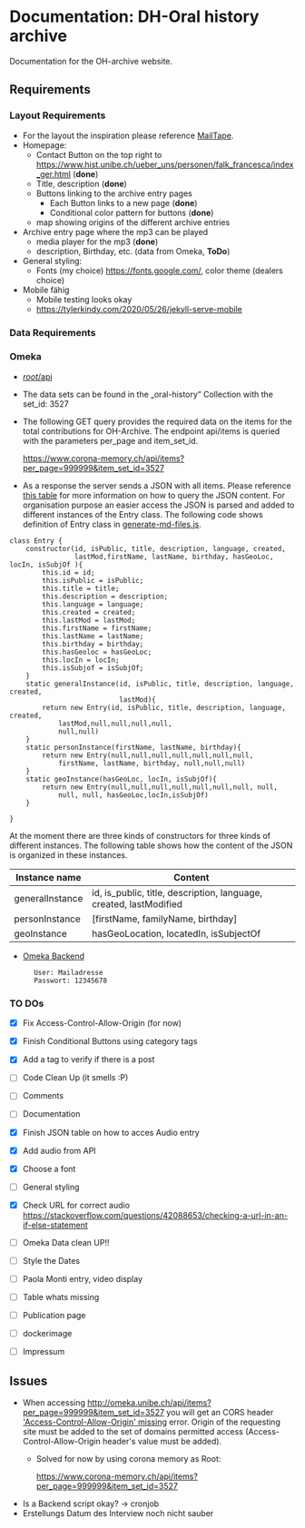 # Documentation: DH-Oral history archive
Documentation for the OH-archive website. 
## Requirements
### Layout Requirements
* For the layout the inspiration please reference [MailTape](https://www.mailta.pe/).
* Homepage:
    * Contact Button on the top right to 
    https://www.hist.unibe.ch/ueber_uns/personen/falk_francesca/index_ger.html (__done__)          
    * Title, description (__done__)
    * Buttons linking to the archive entry pages
        * Each Button links to a new page (__done__)
        * Conditional color pattern for buttons (__done__)        
    * map showing origins of the different archive entries
* Archive entry page where the mp3 can be played
    * media player for the mp3 (__done__)
    * description, Birthday, etc. (data from Omeka, __ToDo__)
* General styling:
    * Fonts (my choice) https://fonts.google.com/, color theme (dealers choice)  
* Mobile fähig
    * Mobile testing looks okay
    * https://tylerkindy.com/2020/05/26/jekyll-serve-mobile
### Data Requirements

### Omeka
* [_root_/api](https://www.corona-memory.ch/api/)
* The data sets can be found in the „oral-history“ Collection with the set_id: 3527
* The following GET query provides the required data on the items for the total contributions for OH-Archive. The endpoint api/items 
is queried with the parameters per_page and item_set_id. 
    
    https://www.corona-memory.ch/api/items?per_page=999999&item_set_id=3527
    
* As a response the server sends a JSON with all items. Please reference [this table](JSON_Response_table.xlsx) for more information on how 
to query the JSON content.
For organisation purpose an easier access the JSON is parsed and added to different instances of the Entry class.
The following code shows definition of Entry class in  [generate-md-files.js](../OH-Archive/_posts/backend/generate-md-files.js).
```
class Entry {
    constructor(id, isPublic, title, description, language, created,
                lastMod,firstName, lastName, birthday, hasGeoLoc, locIn, isSubjOf ){
        this.id = id;
        this.isPublic = isPublic;
        this.title = title;
        this.description = description;
        this.language = language;
        this.created = created;
        this.lastMod = lastMod;
        this.firstName = firstName;
        this.lastName = lastName;
        this.birthday = birthday;
        this.hasGeoloc = hasGeoLoc;
        this.locIn = locIn;
        this.isSubjof = isSubjOf;
    }
    static generalInstance(id, isPublic, title, description, language, created,
                           lastMod){
        return new Entry(id, isPublic, title, description, language, created,
            lastMod,null,null,null,null,
            null,null)
    }
    static personInstance(firstName, lastName, birthday){
        return new Entry(null,null,null,null,null,null,null,
            firstName, lastName, birthday, null,null,null)
    }
    static geoInstance(hasGeoLoc, locIn, isSubjOf){
        return new Entry(null,null,null,null,null,null,null, null,
            null, null, hasGeoLoc,locIn,isSubjOf)
    }

}
```
At the moment there are three kinds of constructors for three kinds of different instances. The following table shows 
how the content of the JSON is organized in these instances.




| Instance name           | Content                                                        | 
| ------------------------| -------------------------------------------------------------- |
| generalInstance         | id, is_public, title, description, language, created, lastModified |
| personInstance          | [firstName, familyName, birthday]|
| geoInstance             | hasGeoLocation, locatedIn, isSubjectOf |



                                                               
*  [Omeka Backend](http://omeka.unibe.ch/admin)
```   
      User: Mailadresse
      Passwort: 12345678
```

### TO DOs
-[X] Fix Access-Control-Allow-Origin (for now)
-[X] Finish Conditional Buttons using category tags
-[X] Add a tag to verify if there is a post 
-[ ] Code Clean Up (it smells :P)
-[ ] Comments
-[ ] Documentation
-[X] Finish JSON table on how to acces Audio entry
-[X] Add audio from API
-[X] Choose a font
-[ ] General styling
-[X] Check URL for correct audio https://stackoverflow.com/questions/42088653/checking-a-url-in-an-if-else-statement
-[ ] Omeka Data clean UP!!
-[ ] Style the Dates
-[ ] Paola Monti entry, video display
-[ ] Table whats missing
-[ ] Publication page
-[ ] dockerimage
-[ ] Impressum


 
 ## Issues 
 * When accessing http://omeka.unibe.ch/api/items?per_page=999999&item_set_id=3527 you will get an CORS header 
 ['Access-Control-Allow-Origin' missing](https://developer.mozilla.org/en-US/docs/Web/HTTP/CORS/Errors/CORSMissingAllowOrigin) 
 error. Origin of the requesting site must be added to the set of domains permitted access (Access-Control-Allow-Origin 
 header's value must be added).
    * Solved for now by using corona memory as Root:
    
        https://www.corona-memory.ch/api/items?per_page=999999&item_set_id=3527
* Is a Backend script okay? -> cronjob
* Erstellungs Datum des Interview noch nicht sauber


     
        
